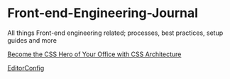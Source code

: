 # Front-end-Engineering-Journal
All things Front-end engineering related; processes, best practices, setup guides and more

[Become the CSS Hero of Your Office with CSS Architecture](https://github.com/nsymester/Front-end-Engineering-Journal/wiki/Become-the-CSS-Hero-of-Your-Office-with-CSS-Architecture-Resources)

[EditorConfig](https://github.com/nsymester/Front-end-Engineering-Journal/wiki/EditorConfig)
